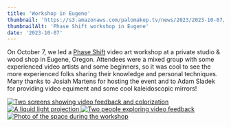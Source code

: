 ```yaml
---
title: 'Workshop in Eugene'
thumbnail: 'https://s3.amazonaws.com/palomakop.tv/news/2023/2023-10-07/eugene_workshop_1440px.jpg'
thumbnailAlt: 'Phase Shift workshop in Eugene'
date: '2023-10-07'
---
```


<p>
  On October 7, we led a <a href="https://phaseshift.zone" rel="noopener" target="_blank">Phase Shift</a> video art workshop at a private studio &amp; wood shop in Eugene, Oregon. Attendees were a mixed group with some experienced video artists and some beginners, so it was cool to see the more experienced folks sharing their knowledge and personal techniques. Many thanks to Josiah Martens for hosting the event and to Adam Sladek for providing video equiment and some cool kaleidoscopic mirrors!
  </p>
<div class="photo-grid-2-columns lightbox" id="eugene-workshop-lightbox">
<a href="https://s3.amazonaws.com/palomakop.tv/news/2023/2023-10-07/eugene_workshop_1_2000px.jpg">
<img alt="Two screens showing video feedback and colorization" loading="lazy" src="https://s3.amazonaws.com/palomakop.tv/news/2023/2023-10-07/eugene_workshop_1_720px.jpg"/>
</a>
<a href="https://s3.amazonaws.com/palomakop.tv/news/2023/2023-10-07/eugene_workshop_2_2000px.jpg">
<img alt="A liquid light projection" loading="lazy" src="https://s3.amazonaws.com/palomakop.tv/news/2023/2023-10-07/eugene_workshop_2_720px.jpg"/>
</a>
<a href="https://s3.amazonaws.com/palomakop.tv/news/2023/2023-10-07/eugene_workshop_3_2000px.jpg">
<img alt="Two people exploring video feedback" loading="lazy" src="https://s3.amazonaws.com/palomakop.tv/news/2023/2023-10-07/eugene_workshop_3_720px.jpg"/>
</a>
<a href="https://s3.amazonaws.com/palomakop.tv/news/2023/2023-10-07/eugene_workshop_4_2000px.jpg">
<img alt="Photo of the space during the workshop" loading="lazy" src="https://s3.amazonaws.com/palomakop.tv/news/2023/2023-10-07/eugene_workshop_4_720px.jpg"/>
</a>
</div>
<script>
  var eugene_workshop_lightbox = new SimpleLightbox({elements: '#eugene-workshop-lightbox a'});
  </script>

